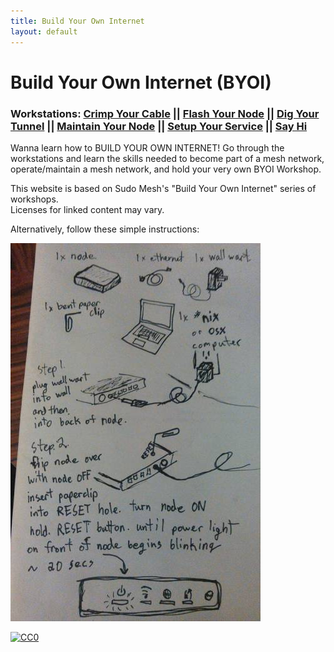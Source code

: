 ```yaml
---
title: Build Your Own Internet
layout: default
---
```

# Build Your Own Internet (BYOI)
### Workstations: [Crimp Your Cable](https://github.com/sudomesh/propaganda/blob/master/how-to-make-straight-through-network-cables.pdf) || [Flash Your Node](https://sudoroom.org/wiki/Mesh/WalkThrough) || [Dig Your Tunnel](https://github.com/sudomesh/tunneldigger-lab) || [Maintain Your Node](https://github.com/sudomesh/babeld-lab/blob/master/operator_manual.md) || [Setup Your Service](https://github.com/sudomesh/babeld-lab/blob/master/services_guide.md) || [Say Hi](https://www.eventbrite.com/e/build-your-own-internet-v4-tickets-39566902671)  
Wanna learn how to BUILD YOUR OWN INTERNET! Go through the workstations and learn the skills needed to become part of a mesh network, operate/maintain a mesh network, and hold your very own BYOI Workshop.

This website is based on Sudo Mesh's "Build Your Own Internet" series of workshops.  
Licenses for linked content may vary.  

Alternatively, follow these simple instructions:  

![byoi](./images/byoi.jpeg)
<p xmlns:dct="http://purl.org/dc/terms/">
  <a rel="license"
     href="http://creativecommons.org/publicdomain/zero/1.0/">
    <img src="https://licensebuttons.net/p/zero/1.0/88x31.png" style="border-style: none;" alt="CC0" />
  </a>
</p>
